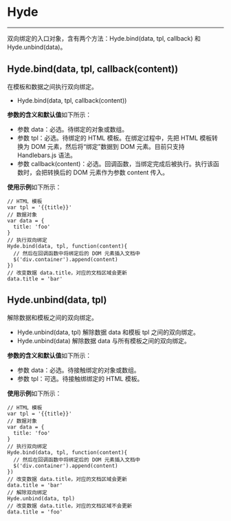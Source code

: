 # Hyde
---

双向绑定的入口对象，含有两个方法：Hyde.bind(data, tpl, callback) 和 Hyde.unbind(data)。

## Hyde.bind(data, tpl, callback(content))

在模板和数据之间执行双向绑定。

* Hyde.bind(data, tpl, callback(content))

**参数的含义和默认值**如下所示：

* 参数 data：必选。待绑定的对象或数组。
* 参数 tpl：必选。待绑定的 HTML 模板。在绑定过程中，先把 HTML 模板转换为 DOM 元素，然后将“绑定”数据到 DOM 元素。目前只支持 Handlebars.js 语法。
* 参数 callback(content)：必选。回调函数，当绑定完成后被执行。执行该函数时，会把转换后的 DOM 元素作为参数 content 传入。

**使用示例**如下所示：

    // HTML 模板
    var tpl = '{{title}}'
    // 数据对象
    var data = {
      title: 'foo'
    }
    // 执行双向绑定
    Hyde.bind(data, tpl, function(content){
      // 然后在回调函数中将绑定后的 DOM 元素插入文档中
      $('div.container').append(content)
    })
    // 改变数据 data.title，对应的文档区域会更新
    data.title = 'bar'


## Hyde.unbind(data, tpl)

解除数据和模板之间的双向绑定。

* Hyde.unbind(data, tpl)
    解除数据 data 和模板 tpl 之间的双向绑定。
* Hyde.unbind(data)
    解除数据 data 与所有模板之间的双向绑定。

**参数的含义和默认值**如下所示：

* 参数 data：必选。待接触绑定的对象或数组。
* 参数 tpl：可选。待接触绑绑定的 HTML 模板。

**使用示例**如下所示：

    // HTML 模板
    var tpl = '{{title}}'
    // 数据对象
    var data = {
      title: 'foo'
    }
    // 执行双向绑定
    Hyde.bind(data, tpl, function(content){
      // 然后在回调函数中将绑定后的 DOM 元素插入文档中
      $('div.container').append(content)
    })
    // 改变数据 data.title，对应的文档区域会更新
    data.title = 'bar'
    // 解除双向绑定
    Hyde.unbind(data, tpl)
    // 改变数据 data.title，对应的文档区域不会更新
    data.title = 'foo'

<script>
    $('div.catalog ul').addClass('pre')
</script>